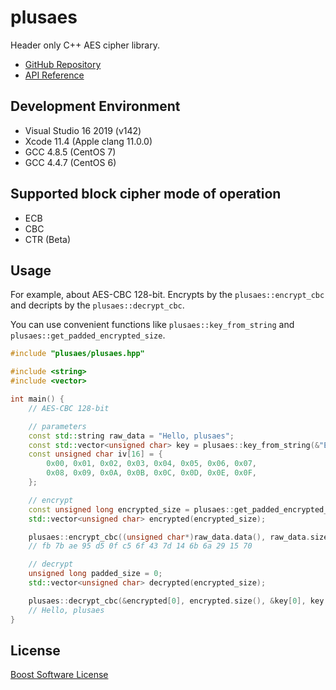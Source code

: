plusaes
=======

Header only C++ AES cipher library.

- [GitHub Repository](https://github.com/kkAyataka/plusaes)
- [API Reference](https://kkayataka.github.io/plusaes/namespaceplusaes.html)


## Development Environment

- Visual Studio 16 2019 (v142)
- Xcode 11.4 (Apple clang 11.0.0)
- GCC 4.8.5 (CentOS 7)
- GCC 4.4.7 (CentOS 6)


## Supported block cipher mode of operation

- ECB
- CBC
- CTR (Beta)


## Usage

For example, about AES-CBC 128-bit.
Encrypts by the `plusaes::encrypt_cbc` and decripts by the `plusaes::decrypt_cbc`.

You can use convenient functions like `plusaes::key_from_string` and `plusaes::get_padded_encrypted_size`.

```cpp
#include "plusaes/plusaes.hpp"

#include <string>
#include <vector>

int main() {
    // AES-CBC 128-bit

    // parameters
    const std::string raw_data = "Hello, plusaes";
    const std::vector<unsigned char> key = plusaes::key_from_string(&"EncryptionKey128"); // 16-char = 128-bit
    const unsigned char iv[16] = {
        0x00, 0x01, 0x02, 0x03, 0x04, 0x05, 0x06, 0x07,
        0x08, 0x09, 0x0A, 0x0B, 0x0C, 0x0D, 0x0E, 0x0F,
    };

    // encrypt
    const unsigned long encrypted_size = plusaes::get_padded_encrypted_size(raw_data.size());
    std::vector<unsigned char> encrypted(encrypted_size);

    plusaes::encrypt_cbc((unsigned char*)raw_data.data(), raw_data.size(), &key[0], key.size(), &iv, &encrypted[0], encrypted.size(), true);
    // fb 7b ae 95 d5 0f c5 6f 43 7d 14 6b 6a 29 15 70

    // decrypt
    unsigned long padded_size = 0;
    std::vector<unsigned char> decrypted(encrypted_size);

    plusaes::decrypt_cbc(&encrypted[0], encrypted.size(), &key[0], key.size(), &iv, &decrypted[0], decrypted.size(), &padded_size);
    // Hello, plusaes
}
```

License
-------
[Boost Software License](LICENSE_1_0.txt)
